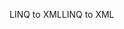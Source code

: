<span data-ttu-id="536bf-101">LINQ to XML</span><span class="sxs-lookup"><span data-stu-id="536bf-101">LINQ to XML</span></span>